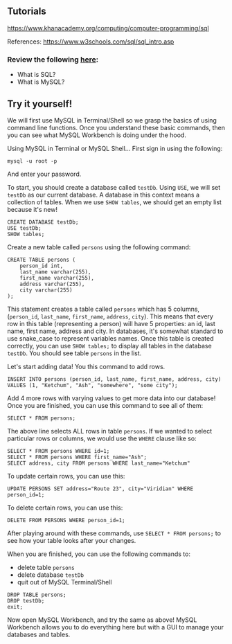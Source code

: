 ## Tutorials

https://www.khanacademy.org/computing/computer-programming/sql

References:
https://www.w3schools.com/sql/sql_intro.asp

### Review the following [here](https://github.com/ahsu1230/mathnavigatorSite/blob/master/resources/README_5_databases.md):
 - What is SQL?
 - What is MySQL?

## Try it yourself!
We will first use MySQL in Terminal/Shell so we grasp the basics of using command line functions.
Once you understand these basic commands, then you can see what MySQL Workbench is doing under the hood.

Using MySQL in Terminal or MySQL Shell...
First sign in using the following:
```
mysql -u root -p
```
And enter your password.

To start, you should create a database called `testDb`. Using `USE`, we will set `testDb` as our current database.
A database in this context means a collection of tables.
When we use `SHOW tables`, we should get an empty list because it's new!
```
CREATE DATABASE testDb;
USE testDb;
SHOW tables;
```

Create a new table called `persons` using the following command:
```
CREATE TABLE persons (
    person_id int,
    last_name varchar(255),
    first_name varchar(255),
    address varchar(255),
    city varchar(255)
);
```
This statement creates a table called `persons` which has 5 columns, (`person_id`, `last_name`, `first_name`, `address`, `city`).
This means that every row in this table (representing a person) will have 5 properties: an id, last name, first name, address and city.
In databases, it's somewhat standard to use snake_case to represent variables names.
Once this table is created correctly, you can use `SHOW tables;` to display all tables in the database `testDb`.
You should see table `persons` in the list.

Let's start adding data! You this command to add rows.
```
INSERT INTO persons (person_id, last_name, first_name, address, city) VALUES (1, "Ketchum", "Ash", "somewhere", "some city");
```
Add 4 more rows with varying values to get more data into our database!
Once you are finished, you can use this command to see all of them:
```
SELECT * FROM persons;
```

The above line selects ALL rows in table `persons`.
If we wanted to select particular rows or columns, we would use the `WHERE` clause like so:
```
SELECT * FROM persons WHERE id=1;
SELECT * FROM persons WHERE first_name="Ash";
SELECT address, city FROM persons WHERE last_name="Ketchum"
```

To update certain rows, you can use this:
```
UPDATE PERSONS SET address="Route 23", city="Viridian" WHERE person_id=1;
```
To delete certain rows, you can use this:
```
DELETE FROM PERSONS WHERE person_id=1;
```
After playing around with these commands, use `SELECT * FROM persons;` to see how your table looks after your changes.

When you are finished, you can use the following commands to:
 - delete table `persons`
 - delete database `testDb`
 - quit out of MySQL Terminal/Shell
```
DROP TABLE persons;
DROP testDb;
exit;
```

Now open MySQL Workbench, and try the same as above!
MySQL Workbench allows you to do everything here but with a GUI to manage your databases and tables.
